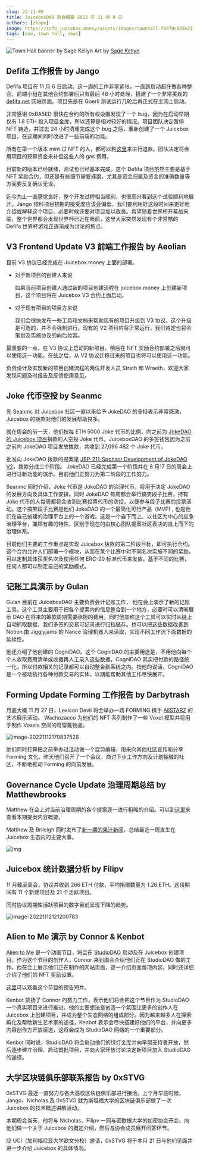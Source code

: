 ```yaml
---
slug: 22-11-08
title: JuiceboxDAO 周会概要 2022 年 11 月 9 日
authors: [zhape]
image: https://info.juicebox.money/assets/images/townhall-fa970c078e21123c4e80993400e638db.webp
tags: [dao, town hall, news]
---
```


![Town Hall banner by Sage Kellyn](townhall.webp) 
Art by [Sage Kellyn](https://twitter.com/SageKellyn)

## Defifa 工作报告 by Jango

Defifa 项目在 11 月 6 日启动。这一周的工作非常紧张，一直到启动都在做各种整合。前端小组在其他合约部署后只有最后 48 小时处理，搭建了一个非常美观的 [defifa.net](https://www.defifa.net/) 网站页面。项目先是在 Goerli 测试运行几轮后再正式在主网上启动。

非常感谢 0xBA5ED 很快在合约的所有权设置发现了一个 bug，因为在启动早期仅有 1.8 ETH 投入项目金库，所以还算是相对较好的情况。项目团队决定暂停 NFT 铸造，并过去 24 小时清理完成这个 bug 之后，重新创建了一个 Juicebox 项目，在这期间同时改进了一些前端的功能。

所有在第一个版本 mint 过 NFT 的人，都可以到[这里](https://take1.defifa.net/)来进行退款。团队决定将会用项目的预算资金来补偿这些人的 gas 费用。

目前新的版本已经就绪，测试也已经基本完成。这个 Defifa 项目虽然主要是基于 NFT 奖励合约，但还是有些细节需要琢磨，尤其是资金归属及资金的准确数量等方面要反复确认无误。

迄今为止一直感觉良好，整个开发过程相当顺利，也很高兴看到这个试验顺利地展开。Jango 预料项目初期的接受度应该会偏低，我们要利用好这段时间来更好地介绍或解释这个项目、必要时候还要对项目加以改良。希望随着世界杯开幕战来临，整个世界都会发现世界杯已近在眼前，这里大家突然发现有个非常酷的 Defifa 世界杯游戏正逐渐成为讨论的焦点。



## V3 Frontend Update V3 前端工作报告 by Aeolian

目前 V3 协议已经完成在 Juicebox.money 上面的部署。

- 对于新项目的创建人来说

  如果当前项目创建人通过新的项目创建流程在 juicebox.money 上创建新项目，这个项目将在 Juicebox V3 合约上面启动。

- 对于现有项目的项目方来说

  我们会很快发布一些工具和文档来帮助现有的项目升级到 V3 协议。这个升级是可选的，并不会强制进行。现有的 V2 项目应将正常运行，我们肯定也将会策划及实施协议的向后妆容。



最重要的一点，在 V3 协议上启动的新项目，稍后在 NFT 奖励合约部署之后就可以使用这一功能。在些之后，从 V2 协议迁移过来的项目也将可以使用这一功能。

负责设计及实现新的项目创建流程的两位开发人员 Strath 和 Wraeth，欢迎大家发现问题及时报告及反馈使用意见。



## Joke 代币空投 by Seanmc



先 Seanmc 对 Juicebox 社区一直以来给予 JokeDAO 的支持表示非常感激，Juicebox 的拨款对他们的发展帮助良多。

就在周会的前一天，他们按每 ETH 5000 Joke 代币的比例，向之前为 [JokeDAO 的 Juicebox 项目](https://juicebox.money/@jokedao)捐款的人空投 Joke 代币。JuiceboxDAO 的多签钱包因为之前之前向 JokeDAO 项目发放拨款，共收到 27,096.482 个 Joke 代币。

批准向 JokeDAO 拨款的提案是 [JBP-211-Sponsor Development of JokeDAO V2](https://juicetool.xyz/snapshot/jbdao.eth/proposal/0xecb6ba5ca205acb63cb430d6e94cb48e8b0ff8f1e83a0d1478d35f729ab1532f)，拨款分成三个阶段。 JokeDAO 已经完成第一个阶段并在 8 月17 日的周会上进行过新功能的演示。目前他们正努力为第二阶段的工作努力。

Seanmc 同时介绍，Joke 代币是 JokeDAO 的治理代币，将用于决定 JokeDAO 的发展方向及具体工作安排。同时 JokeDAO 每周都会举行搞笑段子比赛，持有 Joke 代币的人每周都将会收到比赛投票代币的空投，以便参与段子比赛的投票活动。这个搞笑段子比赛是他们 JokeDAO 的一个最简化可行产品（MVP) , 也是他们在自己创建的治理平台上的一个游戏。这是一个自下而上、以社区为中心的应急治理平台，兼顾有趣的特性，区别于现在的由核心团队提案社区表决的自上而下的治理体系。

目前他们主要的工作重点是实现 Juicebox 拨款的第二阶段目标，即可执行合约。这个合约允许人们部署一个模块，从而在某个比赛中对不同名次实施不同的奖励，可以定制具体获奖名次及使用任何 ERC-20 标准代币来发放。基于不同的比赛，任何人都可以制定自己的奖励模式。

## 记账工具演示 by Gulan

Gulan 目前在 JuiceboxDAO 主要负责会计记账工作， 他在会上演示了新的记账工具。这个工具主要用于把各个提案内的信息整合到一个地方，必要时可以清晰展示 DAO 在将来的筹款周期需要承担的费用。同时他宣称这个工具可以实时从链上自动抓取数据，我们多签的交易可记录进行归档储存。也可以把这些数据改善到 Notion 由 Jigglyjams 的 Nance 治理机器人来读取，实现不同工作流下面数据的延续性。

他还介绍了他创建的 CogniDAO。这个 CogniDAO 的主要用途是，不用他向每个个人收取费用清单或收据再人工录入这些数据，CogniDAO 其实把付款的路径统一化，所以付款相关的记录都可以自动整合到系统之内。按他的说话，CogniDAO 是一个被动执行各种付款交易的实体，以期能帮助其他工作尽快展开。



## Forming Update Forming 工作报告 by Darbytrash

月底大概 11 月 27 日，Lexicon Devil 将会举办一场 FORMING 携手 [AllSTARZ](https://twitter.com/allstarz_nft) 的艺术展示活动。 Wachozacco 为他们的 NFT 系列制作了一些 Voxel 模型并将用于制作 Voxels 空间的可穿戴物品。

![image-20221112170837528](image-20221112170837528.webp)

他们同时打算把之前举办过活动做一个混剪编辑，用来向其他社区宣传和分享 Forming 文化。昨天他们召开了一个会议，商讨下步工作方向及计划接触的社区，不断地推动 Forming 的向前发展。

## Governance Cycle Update 治理周期总结 by Matthewbrooks

Matthew 在会上对当前治理周期的各个提案逐一进行粗略的介绍。可以到[这里](https://twitter.com/zhape1112/status/1588775349433040896?s=20&t=ncktgQxFLGn6sNDJZx9xQA)来查看本期提案内容概要。

Matthew 及 Brileigh 同时发布了[新一期的果汁新闻](https://juicenews.beehiiv.com/p/juicenews-nov-08)，总结最近一周发生在 Juicebox 生态内的主要大事。

![img](juicenews-nov-08-2022-1200px.webp)



## Juicebox 统计数据分析 by Filipv

11 月截至周会，协议共收到 266 ETH 付款，平均捐赠数量为 1.26 ETH。这段期间有 11 个新建项目及 21 个活跃项目。

同时协议周期性活跃项目的数字目前呈现下降的趋势。

![image-20221112121200783](image-20221112121200783.webp)



## Alien to Me 演示 by Connor & Kenbot

[Alien to Me](https://twitter.com/Alien_to_Me) 是一个动画节目，将会在  [StudioDAO](https://www.studiodao.xyz/) 启动及在 Juicebox 创建项目。作为这个节目的创作人，Connor 来到周会介绍他们正在 StudioDAO 做的工作。他在会上展示他们正在制作的网站页面，逐一介绍页面每项内容。同时还详细介绍了他们的 NFT 奖励设置。

[这里](https://www.youtube.com/watch?v=SOE7Uw7y8H4)可以观看这个节目的预告短片。

Kenbot 赞扬了 Connor 的努力工作，表示他们将会把这个节目作为 StudioDAO 一个真实项目来进行推进。他的主要想法是创造一个氛围让更多的创作人在 Juicebox 上创建项目，并成为整个生态网络的组成部分。因为越来越多人在探索孵化及帮助新生艺术家的途径，Kenbot 表示会尽快搭建好他们的平台，并向更多内容创作方开放渠道，这将会成为 StudioDAO 网络的一个重要部分。

Kenbot 同时说，StudioDAO 将会启动他们的绿灯金库并向早期支持者开放，然后逐步建立治理、启动首批项目，并向大家开放讨论决定新项目加入 StudioDAO 的途径。



## 大学区块链俱乐部联系报告 by 0xSTVG

0xSTVG 最近一直努力与各大高校区块链俱乐部进行接洽。上个月早些时候，Jango、Nicholas 及 0xSTVG 就为斯坦福大学的区块链俱乐部做了一次 Juicebox 的技术概述讲解活动。

本期周会当天，他将与 Nicholas、Filipv 一同与密歇根大学的加密协会开会，向他们做一个关于 Juicebox 的概述介绍，然后与协会成员展开问答环节。

应 UCI（加利福尼亚大学欧文分校）邀请，0xSTVG 将于本月 21 日与他们见面并进一步介绍 Juicebox 的具体情况。



